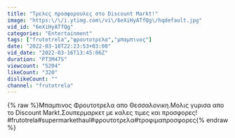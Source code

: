 ```yaml
---
title: "Τρελες προσφορουλες στο Discount Markt!"
image: "https:\/\/i.ytimg.com\/vi\/6eXiHyATfQg\/hqdefault.jpg"
vid_id: "6eXiHyATfQg"
categories: "Entertainment"
tags: ["frutotrela","φρουτοτρελα","μπαμπινος"]
date: "2022-03-18T22:23:53+03:00"
vid_date: "2022-03-16T13:45:06Z"
duration: "PT3M47S"
viewcount: "5204"
likeCount: "320"
dislikeCount: ""
channel: "frutotrela"
---
```

{% raw %}Μπαμπινος Φρουτοτρελα απο Θεσσαλονικη.Μολις γυρισα απο το Discount Markt.Σουπερμαρκετ με καλες τιμες και προσφορες!<br />#frutotrela#supermarkethaul#φρουτοτρελα#τροφιμαπροσφορες{% endraw %}
